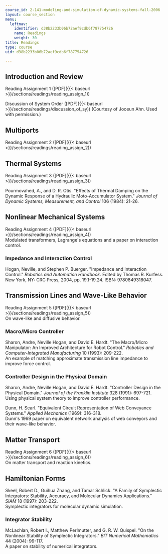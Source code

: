 ```yaml
---
course_id: 2-141-modeling-and-simulation-of-dynamic-systems-fall-2006
layout: course_section
menu:
  leftnav:
    identifier: d38b2233b06b72aef9cdb6f787754726
    name: Readings
    weight: 30
title: Readings
type: course
uid: d38b2233b06b72aef9cdb6f787754726

---
```


Introduction and Review
-----------------------

Reading Assignment 1 ([PDF]({{< baseurl >}}/sections/readings/reading_assign_1))

Discussion of System Order ([PDF]({{< baseurl >}}/sections/readings/discussion_of_sy)) (Courtesy of Jooeun Ahn. Used with permission.)

Multiports
----------

Reading Assignment 2 ([PDF]({{< baseurl >}}/sections/readings/reading_assign_2))

Thermal Systems
---------------

Reading Assignment 3 ([PDF]({{< baseurl >}}/sections/readings/reading_assign_3))

Pourmovahed, A., and D. R. Otis. "Effects of Thermal Damping on the Dynamic Response of a Hydraulic Moto-Accumulator System." _Journal of Dynamic Systems, Measurement, and Control_ 106 (1984): 21-26.

Nonlinear Mechanical Systems
----------------------------

Reading Assignment 4 ([PDF]({{< baseurl >}}/sections/readings/reading_assign_4))  
Modulated transformers, Lagrange's equations and a paper on interaction control.

### Impedance and Interaction Control

Hogan, Neville, and Stephen P. Buerger. "Impedance and Interaction Control." _Robotics and Automation Handbook_. Edited by Thomas R. Kurfess. New York, NY: CRC Press, 2004, pp. 19.1-19.24. ISBN: 9780849318047.

Transmission Lines and Wave-Like Behavior
-----------------------------------------

Reading Assignment 5 ([PDF]({{< baseurl >}}/sections/readings/reading_assign_5))  
On wave-like and diffusive behavior.

### Macro/Micro Controller

Sharon, Andre, Neville Hogan, and David E. Hardt. "The Macro/Micro Manipulator: An Improved Architecture for Robot Control." _Robotics and Computer-Integrated Manufacturing_ 10 (1993): 209-222.  
An example of matching approximate transmission line impedance to improve force control.

### Controller Design in the Physical Domain

Sharon, Andre, Neville Hogan, and David E. Hardt. "Controller Design in the Physical Domain." _Journal of the Franklin Institute_ 328 (1991): 697-721.  
Using physical system theory to improve controller performance.

Dunn, H. Searl. "Equivalent Circuit Representation of Web Conveyance Systems." _Applied Mechanics_ (1969): 316-318.  
Dunn's 1969 paper on equivalent network analysis of web conveyors and their wave-like behavior.

Matter Transport
----------------

Reading Assignment 6 ([PDF]({{< baseurl >}}/sections/readings/reading_assign_6))  
On matter transport and reaction kinetics.

Hamiltonian Forms
-----------------

Skeel, Robert D., Guihua Zhang, and Tamar Schlick. "A Family of Symplectic Integrators: Stability, Accuracy, and Molecular Dynamics Applications." _SIAM_ 18 (1997): 203-222.  
Symplectic integrators for molecular dynamic simulation.

### Integrator Stability

McLachlan, Robert I., Matthew Perlmutter, and G. R. W. Quispel. "On the Nonlinear Stability of Symplectic Integrators." _BIT Numerical Mathematics_ 44 (2004): 99-117.  
A paper on stability of numerical integrators.